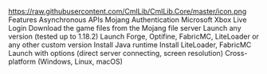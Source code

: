 
https://raw.githubusercontent.com/CmlLib/CmlLib.Core/master/icon.png
Features
Asynchronous APIs
Mojang Authentication
Microsoft Xbox Live Login
Download the game files from the Mojang file server
Launch any version (tested up to 1.18.2)
Launch Forge, Optifine, FabricMC, LiteLoader or any other custom version
Install Java runtime
Install LiteLoader, FabricMC
Launch with options (direct server connecting, screen resolution)
Cross-platform (Windows, Linux, macOS)
